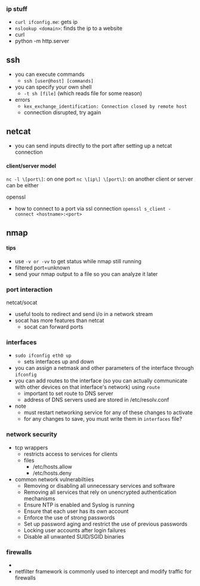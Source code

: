 ### ip stuff
- ```curl ifconfig.me```: gets ip
- ```nslookup <domain>```: finds the ip to a website
- curl
- python -m http.server
## ssh
- you can execute commands 
	- ```ssh [user@host] [commands]```
- you can specify your own shell
	- ```-t sh [file]``` (which reads file for some reason)
- errors
	- ```kex_exchange_identification: Connection closed by remote host```
	- connection disrupted, try again

## netcat
- you can send inputs directly to the port after setting up a netcat connection

#### client/server model

```nc -l \[port\]```: on one port
```nc \[ip\] \[port\]```: on another
client or server can be either


openssl

- how to connect to a port via ssl connection 
```openssl s_client -connect <hostname>:<port>```

## nmap

#### tips
- use ```-v or -vv``` to get status while nmap still running
- filtered port=unknown
- send your nmap output to a file so you can analyze it later


### port interaction
netcat/socat
- useful tools to redirect and send i/o in a network stream
- socat has more features than netcat
	- socat can forward ports


### interfaces
- `sudo ifconfig eth0 up`
	- sets interfaces up and down
- you can assign a netmask and other parameters of the interface through `ifconfig`
- you can add routes to the interface (so you can actually communicate with other devices on that interface's network) using `route`
	- important to set route to DNS server
	- address of DNS servers used are stored in /etc/resolv.conf
- note
	- must restart networking service for any of these changes to activate
	- for any changes to save, you must write them in `interfaces` file?

### network security
- tcp wrappers
	- restricts access to services for clients
	- files
		- /etc/hosts.allow
		- /etc/hosts.deny
- common network vulnerabiltiies
	- Removing or disabling all unnecessary services and software
	- Removing all services that rely on unencrypted authentication mechanisms
	- Ensure NTP is enabled and Syslog is running
	- Ensure that each user has its own account
	- Enforce the use of strong passwords
	- Set up password aging and restrict the use of previous passwords
	- Locking user accounts after login failures
	- Disable all unwanted SUID/SGID binaries

### firewalls
- 
- netfilter framework is commonly used to intercept and modify traffic for firewalls